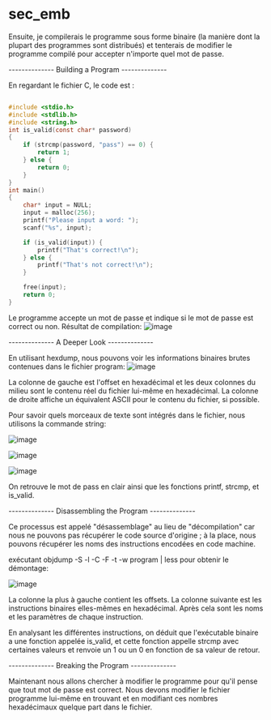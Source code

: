 # sec_emb
Ensuite, je compilerais le programme sous forme binaire (la manière dont la plupart des programmes sont distribués) et tenterais de modifier le programme compilé pour accepter n'importe quel mot de passe.

-------------- Building a Program --------------

En regardant le fichier C, le code est :
```C

#include <stdio.h>
#include <stdlib.h>
#include <string.h>
int is_valid(const char* password)
{
    if (strcmp(password, "pass") == 0) {
        return 1;
    } else {
        return 0;
    }
}
int main()
{
    char* input = NULL;
    input = malloc(256);
    printf("Please input a word: ");
    scanf("%s", input);

    if (is_valid(input)) {
        printf("That's correct!\n");
    } else {
        printf("That's not correct!\n");
    }

    free(input);
    return 0;
}
```
Le programme accepte un mot de passe et indique si le mot de passe est correct ou non.
Résultat de compilation:
![image](https://user-images.githubusercontent.com/46088690/152654101-599679b0-bd34-41be-90c9-99594ed2a21d.png)

-------------- A Deeper Look --------------

En utilisant hexdump, nous pouvons voir les informations binaires brutes contenues dans le fichier program:
![image](https://user-images.githubusercontent.com/46088690/152648969-96f37144-769b-4ac4-8101-1709cdcce2e5.png)

La colonne de gauche est l'offset en hexadécimal et les deux colonnes du milieu sont le contenu réel du fichier lui-même en hexadécimal. La colonne de droite affiche un équivalent ASCII pour le contenu du fichier, si possible.

Pour savoir quels morceaux de texte sont intégrés dans le fichier, nous utilisons la commande string:

![image](https://user-images.githubusercontent.com/46088690/152652008-8d860a98-cb7e-4df3-9975-c7357e0f52ce.png)

![image](https://user-images.githubusercontent.com/46088690/152653922-fc281b57-d626-4149-974e-1e5dcaea3a7d.png)

![image](https://user-images.githubusercontent.com/46088690/152651639-06ea407c-0e16-46e1-9c1c-1a9e3aa8444c.png)

On retrouve le mot de pass en clair ainsi que les fonctions printf, strcmp, et is_valid.

-------------- Disassembling the Program --------------

Ce processus est appelé "désassemblage" au lieu de "décompilation" car nous ne pouvons pas récupérer le code source d'origine ; à la place, nous pouvons récupérer les noms des instructions encodées en code machine.

exécutant objdump -S -l -C -F -t -w program | less pour obtenir le démontage:

![image](https://user-images.githubusercontent.com/46088690/152651876-9c5fbe2a-0355-4602-986c-6422dd66ca8f.png)

La colonne la plus à gauche contient les offsets. La colonne suivante est les instructions binaires elles-mêmes en hexadécimal. Après cela sont les noms et les paramètres de chaque instruction.

En analysant les différentes instructions, on déduit que l'exécutable binaire a une fonction appelée is_valid, et cette fonction appelle strcmp avec certaines valeurs et renvoie un 1 ou un 0 en fonction de sa valeur de retour. 

-------------- Breaking the Program --------------

Maintenant nous allons chercher à modifier le programme pour qu'il pense que tout mot de passe est correct.
Nous devons modifier le fichier programme lui-même en trouvant et en modifiant ces nombres hexadécimaux quelque part dans le fichier.

